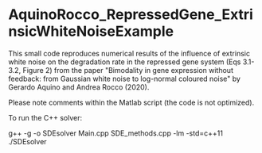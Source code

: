 # AquinoRocco_RepressedGene_ExtrinsicWhiteNoiseExample
This small code reproduces numerical results of the influence of extrinsic white noise on the degradation rate in the repressed gene system (Eqs 3.1-3.2, Figure 2) from the paper "Bimodality in gene expression without feedback: from Gaussian white noise to log-normal coloured noise" by Gerardo Aquino and Andrea Rocco (2020). 


Please note comments within the Matlab script (the code is not optimized). 

To run the C++ solver:

g++ -g -o SDEsolver Main.cpp SDE_methods.cpp -lm -std=c++11
./SDEsolver
